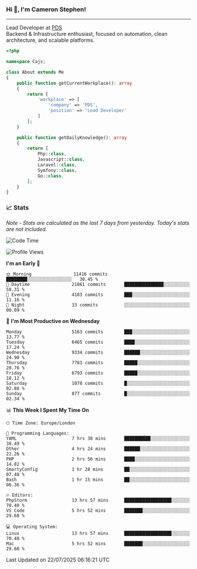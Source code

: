 ### Hi 👋, I'm Cameron Stephen!

---

Lead Developer at [PDS](https://prindatasolutions.co.uk)  
Backend & Infrastructure enthusiast, focused on automation, clean architecture, and scalable platforms.


```php
<?php

namespace Cajs;

class About extends Me
{
    public function getCurrentWorkplace(): array
    {
        return [
            'workplace' => [
                'company' => 'PDS',
                'position' => 'Lead Developer'
            ]
        ];
    }

    public function getDailyKnowledge(): array
    {
        return [
            Php::class,
            Javascript::class,
            Laravel::class,
            Symfony::class,
            Go::class,
        ];
    }
}
```

### 📈 Stats
<p><em>Note - Stats are calculated as the last 7 days from yesterday. Today's stats are not included.</em></p>


<!--START_SECTION:waka-->
![Code Time](http://img.shields.io/badge/Code%20Time-4%2C588%20hrs%2022%20mins-blue)

![Profile Views](http://img.shields.io/badge/Profile%20Views-0-blue)

**I'm an Early 🐤** 

```text
🌞 Morning                11416 commits       ████████░░░░░░░░░░░░░░░░░   30.45 % 
🌆 Daytime                21861 commits       ███████████████░░░░░░░░░░   58.31 % 
🌃 Evening                4183 commits        ███░░░░░░░░░░░░░░░░░░░░░░   11.16 % 
🌙 Night                  33 commits          ░░░░░░░░░░░░░░░░░░░░░░░░░   00.09 % 
```
📅 **I'm Most Productive on Wednesday** 

```text
Monday                   5163 commits        ███░░░░░░░░░░░░░░░░░░░░░░   13.77 % 
Tuesday                  6465 commits        ████░░░░░░░░░░░░░░░░░░░░░   17.24 % 
Wednesday                9334 commits        ██████░░░░░░░░░░░░░░░░░░░   24.90 % 
Thursday                 7783 commits        █████░░░░░░░░░░░░░░░░░░░░   20.76 % 
Friday                   6793 commits        █████░░░░░░░░░░░░░░░░░░░░   18.12 % 
Saturday                 1078 commits        █░░░░░░░░░░░░░░░░░░░░░░░░   02.88 % 
Sunday                   877 commits         █░░░░░░░░░░░░░░░░░░░░░░░░   02.34 % 
```


📊 **This Week I Spent My Time On** 

```text
🕑︎ Time Zone: Europe/London

💬 Programming Languages: 
YAML                     7 hrs 38 mins       ██████████░░░░░░░░░░░░░░░   38.49 % 
Other                    4 hrs 24 mins       ██████░░░░░░░░░░░░░░░░░░░   22.26 % 
PHP                      2 hrs 56 mins       ████░░░░░░░░░░░░░░░░░░░░░   14.82 % 
SmartyConfig             1 hr 28 mins        ██░░░░░░░░░░░░░░░░░░░░░░░   07.48 % 
Bash                     1 hr 15 mins        ██░░░░░░░░░░░░░░░░░░░░░░░   06.36 % 

🔥 Editors: 
PhpStorm                 13 hrs 57 mins      ██████████████████░░░░░░░   70.40 % 
VS Code                  5 hrs 52 mins       ███████░░░░░░░░░░░░░░░░░░   29.60 % 

💻 Operating System: 
Linux                    13 hrs 57 mins      ██████████████████░░░░░░░   70.40 % 
Mac                      5 hrs 52 mins       ███████░░░░░░░░░░░░░░░░░░   29.60 % 
```


 Last Updated on 22/07/2025 06:16:21 UTC
<!--END_SECTION:waka-->
